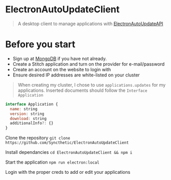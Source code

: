 # ElectronAutoUpdateClient
> A desktop client to manage applications with [ElectronAutoUpdateAPI](https://github.com/Syncthetic/ElectronAutoUpdateAPI)

# Before you start
- Sign up at [MongoDB](https://www.mongodb.com/cloud/stitch) if you have not already.
- Create a Stitch application and turn on the provider for e-mail/password
- Create an account on the website to login with
- Ensure desired IP addresses are white-listed on your cluster

> When creating my cluster, I chose to use `applications.updates` for my applications. Inserted documents should follow the `Interface Application`

```javascript
interface Application {
  name: string
  version: string
  download: string
  additionalInfo?: {}
}
```

Clone the repository
`git clone https://github.com/Syncthetic/ElectronAutoUpdateClient`

Install dependancies
`cd ElectronAutoUpdateClient && npm i`

Start the application
`npm run electron:local`

Login with the proper creds to add or edit your applications